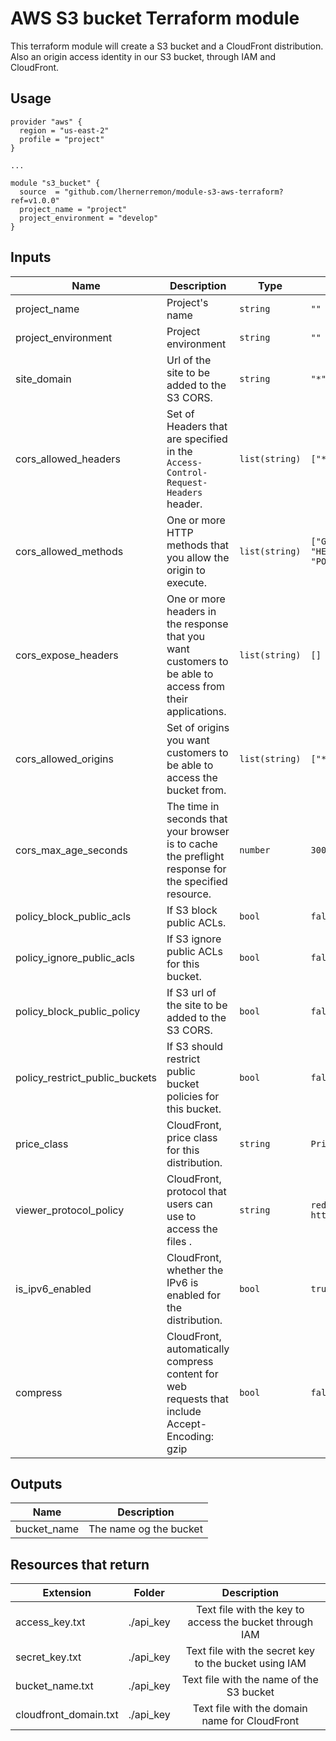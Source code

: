 # AWS S3 bucket Terraform module

This terraform module will create a S3 bucket and a CloudFront distribution.
Also an origin access identity in our S3 bucket, through IAM and CloudFront.

## Usage

```hcl
provider "aws" {
  region = "us-east-2"
  profile = "project"
}

...

module "s3_bucket" {
  source  = "github.com/lhernerremon/module-s3-aws-terraform?ref=v1.0.0"
  project_name = "project"
  project_environment = "develop"
}
```

## Inputs

| Name | Description | Type | Default | Required |
|------|-------------|------|---------|:--------:|
| project_name | Project's name | `string` | `""` | yes |
| project_environment | Project environment | `string` | `""` | yes |
| site_domain | Url of the site to be added to the S3 CORS. | `string` | `"*"` | no |
| cors_allowed_headers | Set of Headers that are specified in the `Access-Control-Request-Headers` header. | `list(string)` | `["*"]` | no |
| cors_allowed_methods | One or more HTTP methods that you allow the origin to execute. | `list(string)` | `["GET", "HEAD", "POST"]` | no |
| cors_expose_headers | One or more headers in the response that you want customers to be able to access from their applications. | `list(string)` | `[]` | no |
| cors_allowed_origins | Set of origins you want customers to be able to access the bucket from. | `list(string)` | `["*"]` | no |
| cors_max_age_seconds | The time in seconds that your browser is to cache the preflight response for the specified resource. | `number` | `3000` | no |
| policy_block_public_acls | If S3 block public ACLs. | `bool` | `false` | no |
| policy_ignore_public_acls | If S3 ignore public ACLs for this bucket. | `bool` | `false` | no |
| policy_block_public_policy | If S3 url of the site to be added to the S3 CORS. | `bool` | `false` | no |
| policy_restrict_public_buckets | If S3 should restrict public bucket policies for this bucket. | `bool` | `false` | no |
| price_class | CloudFront, price class for this distribution. | `string` | `PriceClass_100` | no |
| viewer_protocol_policy | CloudFront, protocol that users can use to access the files . | `string` | `redirect-to-https` | no |
| is_ipv6_enabled | CloudFront, whether the IPv6 is enabled for the distribution. | `bool` | `true` | no |
| compress | CloudFront, automatically compress content for web requests that include Accept-Encoding: gzip | `bool` | `false` | no |

## Outputs
| Name | Description|
|------|:--------:|
| bucket_name | The name og the bucket |

## Resources that return

| Extension | Folder | Description |
|------|-------------|:--------:|
| access_key.txt | ./api_key | Text file with the key to access the bucket through IAM |
| secret_key.txt | ./api_key | Text file with the secret key to the bucket using IAM |
| bucket_name.txt | ./api_key | Text file with the name of the S3 bucket |
| cloudfront_domain.txt | ./api_key | Text file with the domain name for CloudFront |
